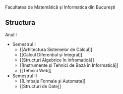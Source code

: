 Facultatea de Matemătică și Informatica din București

## Structura
Anul I
- Semestrul I
	- [[Arhitectura Sistemelor de Calcul]]
	- [[Calcul Diferențial și Integral]]
	- [[Structuri Algebrice în Infromatică]]
	- [[Instrumente și Tehnici de Bază în Informatică]]
	- [[Tehnici Web]]
- Semestrul II
	- [[Limbaje Formale și Automate]]
	- [[Structuri de Date]]
